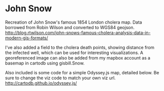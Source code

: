 John Snow
========
Recreation of John Snow's famous 1854 London cholera map. 
Data borrowed from Robin Wilson and converted to WGS84 geojson.
http://blog.rtwilson.com/john-snows-famous-cholera-analysis-data-in-modern-gis-formats/

I've also added a field to the cholera death points, showing distance from the infected well, which can be used for interesting visualizations. 
A georeferenced image can also be added from my mapbox account as a basemap in cartodb using gisbill.Snow.

Also included is some code for a simple Odyssey.js map, detailed below. Be sure to change the viz code to match your own viz url.
http://cartodb.github.io/odyssey.js/
